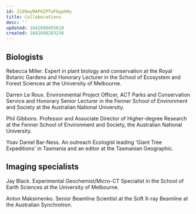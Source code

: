 ```yaml
---
id: 21d9wyMAPG2PTwFkppHHy
title: Collaborations
desc: ''
updated: 1642698455610
created: 1642698283236
---
```


## Biologists

Rebecca Miller. Expert in plant biology and conservation at the Royal Botanic Gardens and Honorary Lecturer in the School of Ecosystem and Forest Sciences at the University of Melbourne.

Darren Le Roux. Environmental Project Officer, ACT Parks and Conservation Service and Honorary Senior Lecturer in the Fenner School of Environment and Society at the Australian National University.

Phil Gibbons. Professor and Associate Director of Higher-degree Research at the Fenner School of Environment and Society, the Australian National University.

Yoav Daniel Bar-Ness. An outreach Ecologist leading 'Giant Tree Expeditions' in Tasmania and an editor at the Tasmanian Geographic.

## Imaging specialists

Jay Black. Experimental Geochemist/Micro-CT Specialist in the School of Earth Sciences at the University of Melbourne.

Anton Maksimenko. Senior Beamline Scientist at the Soft X-ray Beamline at the Australian Synchrotron.
